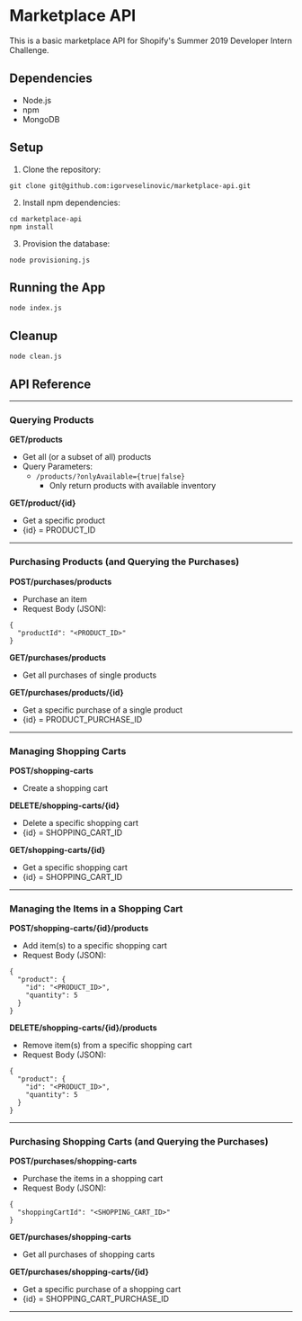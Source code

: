 # Marketplace API
This is a basic marketplace API for Shopify's Summer 2019 Developer Intern Challenge.  

## Dependencies
* Node.js
* npm
* MongoDB

## Setup
1. Clone the repository:
```
git clone git@github.com:igorveselinovic/marketplace-api.git
```
2. Install npm dependencies:
```
cd marketplace-api
npm install
```
3. Provision the database:
```
node provisioning.js
```

## Running the App
```
node index.js
```

## Cleanup
```
node clean.js
```

## API Reference

---

### Querying Products

**GET/products**  
* Get all (or a subset of all) products  
* Query Parameters:  
  * `/products/?onlyAvailable={true|false}`  
    * Only return products with available inventory  

**GET/product/{id}**  
* Get a specific product  
* {id} = PRODUCT_ID

---

### Purchasing Products (and Querying the Purchases)

**POST/purchases/products**  
* Purchase an item  
* Request Body (JSON):  
```
{
  "productId": "<PRODUCT_ID>"
}
```

**GET/purchases/products**  
* Get all purchases of single products  

**GET/purchases/products/{id}**  
* Get a specific purchase of a single product  
* {id} = PRODUCT_PURCHASE_ID

---

### Managing Shopping Carts

**POST/shopping-carts**  
* Create a shopping cart  

**DELETE/shopping-carts/{id}**  
* Delete a specific shopping cart  
* {id} = SHOPPING_CART_ID

**GET/shopping-carts/{id}**  
* Get a specific shopping cart  
* {id} = SHOPPING_CART_ID

---

### Managing the Items in a Shopping Cart

**POST/shopping-carts/{id}/products**  
* Add item(s) to a specific shopping cart  
* Request Body (JSON):  
```
{
  "product": {
    "id": "<PRODUCT_ID>",
    "quantity": 5
  }
}
```

**DELETE/shopping-carts/{id}/products**  
* Remove item(s) from a specific shopping cart  
* Request Body (JSON):  
```
{
  "product": {
    "id": "<PRODUCT_ID>",
    "quantity": 5
  }
}
```

---

### Purchasing Shopping Carts (and Querying the Purchases)

**POST/purchases/shopping-carts**  
* Purchase the items in a shopping cart  
* Request Body (JSON):  
```
{
  "shoppingCartId": "<SHOPPING_CART_ID>"
}
```

**GET/purchases/shopping-carts**  
* Get all purchases of shopping carts  

**GET/purchases/shopping-carts/{id}**  
* Get a specific purchase of a shopping cart  
* {id} = SHOPPING_CART_PURCHASE_ID

---